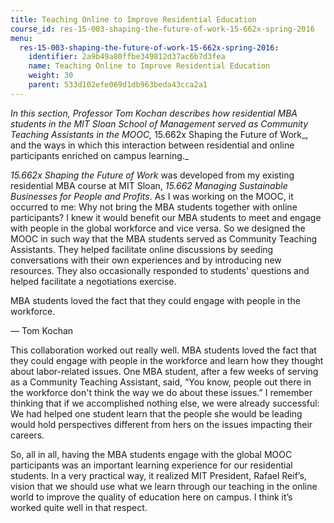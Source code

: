 ```yaml
---
title: Teaching Online to Improve Residential Education
course_id: res-15-003-shaping-the-future-of-work-15-662x-spring-2016
menu:
  res-15-003-shaping-the-future-of-work-15-662x-spring-2016:
    identifier: 2a9b49a80ffbe349812d37ac6b7d3fea
    name: Teaching Online to Improve Residential Education
    weight: 30
    parent: 533d102efe069d1db963beda43cca2a1
---
```

_In this section, Professor Tom Kochan describes how residential MBA students in the MIT Sloan School of Management served as Community Teaching Assistants in the MOOC,_ 15.662x Shaping the Future of Work_, and the ways in which this interaction between residential and online participants enriched on campus learning._

_15.662x Shaping the Future of Work_ was developed from my existing residential MBA course at MIT Sloan, _15.662 Managing Sustainable Businesses for People and Profits_. As I was working on the MOOC, it occurred to me: Why not bring the MBA students together with online participants? I knew it would benefit our MBA students to meet and engage with people in the global workforce and vice versa. So we designed the MOOC in such way that the MBA students served as Community Teaching Assistants. They helped facilitate online discussions by seeding conversations with their own experiences and by introducing new resources. They also occasionally responded to students’ questions and helped facilitate a negotiations exercise.

MBA students loved the fact that they could engage with people in the workforce.

— Tom Kochan

This collaboration worked out really well. MBA students loved the fact that they could engage with people in the workforce and learn how they thought about labor-related issues. One MBA student, after a few weeks of serving as a Community Teaching Assistant, said, “You know, people out there in the workforce don't think the way we do about these issues.” I remember thinking that if we accomplished nothing else, we were already successful: We had helped one student learn that the people she would be leading would hold perspectives different from hers on the issues impacting their careers. 

So, all in all, having the MBA students engage with the global MOOC participants was an important learning experience for our residential students. In a very practical way, it realized MIT President, Rafael Reif’s, vision that we should use what we learn through our teaching in the online world to improve the quality of education here on campus. I think it’s worked quite well in that respect.